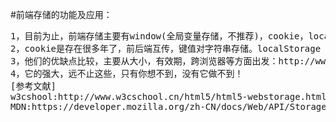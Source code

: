 #前端存储的功能及应用：
<pre>
1，目前为止，前端存储主要有window(全局变量存储，不推荐)，cookie，localStorage 和 sessionStorage 。
2，cookie是存在很多年了，前后端互传，键值对字符串存储。localStorage 和 sessionStorage是对象存储，并有get和set等方法。而这些存储，有时可以解决前端的跨越问题。
3，他们的优缺点比较，主要从大小，有效期，跨浏览器等方面出发：http://www.cnblogs.com/ellar/archive/2016/05/26/5532213.html
4，它的强大，远不止这些，只有你想不到，没有它做不到！
[参考文献]
w3cshool:http://www.w3cschool.cn/html5/html5-webstorage.html
MDN:https://developer.mozilla.org/zh-CN/docs/Web/API/Storage
</pre>
